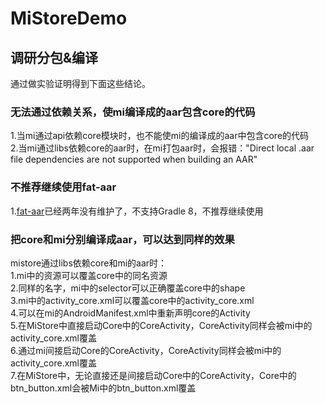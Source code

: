 # MiStoreDemo
## 调研分包&编译  
通过做实验证明得到下面这些结论。  

### 无法通过依赖关系，使mi编译成的aar包含core的代码  

1.当mi通过api依赖core模块时，也不能使mi的编译成的aar中包含core的代码  
2.当mi通过libs依赖core的aar时，在mi打包aar时，会报错："Direct local .aar file dependencies are not supported when building an AAR"  

### 不推荐继续使用fat-aar  

1.[fat-aar](https://github.com/kezong/fat-aar-android)已经两年没有维护了，不支持Gradle 8，不推荐继续使用

### 把core和mi分别编译成aar，可以达到同样的效果  

mistore通过libs依赖core和mi的aar时：  
1.mi中的资源可以覆盖core中的同名资源  
2.同样的名字，mi中的selector可以正确覆盖core中的shape  
3.mi中的activity_core.xml可以覆盖core中的activity_core.xml  
4.可以在mi的AndroidManifest.xml中重新声明core的Activity  
5.在MiStore中直接启动Core中的CoreActivity，CoreActivity同样会被mi中的activity_core.xml覆盖  
6.通过mi间接启动Core的CoreActivity，CoreActivity同样会被mi中的activity_core.xml覆盖  
7.在MiStore中，无论直接还是间接启动Core中的CoreActivity，Core中的btn_button.xml会被Mi中的btn_button.xml覆盖  
